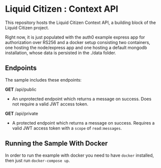 # Liquid Citizen : Context API

This repository hosts the Liquid Citizen Context API, a building block of the Liquid Citizen project.

Right now, it is just populated with the auth0 example express app for authorization over RS256 and a docker setup consisting two containers, one hosting the node/express app and one hosting a default mongodb installation, whose data is persisted in the ./data folder.

## Endpoints

The sample includes these endpoints:

**GET** /api/public
* An unprotected endpoint which returns a message on success. Does not require a valid JWT access token.

**GET** /api/private
* A protected endpoint which returns a message on success. Requires a valid JWT access token with a `scope` of `read:messages`.

## Running the Sample With Docker

In order to run the example with docker you need to have `docker` installed, then just run `docker-compose up`.

